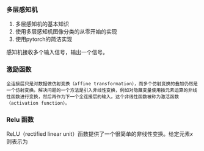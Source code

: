 ### 多层感知机
  1. 多层感知机的基本知识
  2. 使用多层感知机图像分类的从零开始的实现
  3. 使用pytorch的简洁实现

感知机接收多个输入信号，输出一个信号。
### 激励函数
    全连接层只是对数据做仿射变换（affine transformation），而多个仿射变换的叠加仍然是一个仿射变换。解决问题的一个方法是引入非线性变换，例如对隐藏变量使用按元素运算的非线性函数进行变换，然后再作为下一个全连接层的输入。这个非线性函数被称为激活函数（activation function）。
### Relu 函数
ReLU（rectified linear unit）函数提供了一个很简单的非线性变换。给定元素$x$
 则表示为
